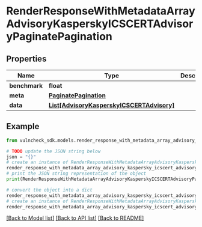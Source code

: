 # RenderResponseWithMetadataArrayAdvisoryKasperskyICSCERTAdvisoryPaginatePagination


## Properties

Name | Type | Description | Notes
------------ | ------------- | ------------- | -------------
**benchmark** | **float** |  | [optional] 
**meta** | [**PaginatePagination**](PaginatePagination.md) |  | [optional] 
**data** | [**List[AdvisoryKasperskyICSCERTAdvisory]**](AdvisoryKasperskyICSCERTAdvisory.md) |  | [optional] 

## Example

```python
from vulncheck_sdk.models.render_response_with_metadata_array_advisory_kaspersky_icscert_advisory_paginate_pagination import RenderResponseWithMetadataArrayAdvisoryKasperskyICSCERTAdvisoryPaginatePagination

# TODO update the JSON string below
json = "{}"
# create an instance of RenderResponseWithMetadataArrayAdvisoryKasperskyICSCERTAdvisoryPaginatePagination from a JSON string
render_response_with_metadata_array_advisory_kaspersky_icscert_advisory_paginate_pagination_instance = RenderResponseWithMetadataArrayAdvisoryKasperskyICSCERTAdvisoryPaginatePagination.from_json(json)
# print the JSON string representation of the object
print(RenderResponseWithMetadataArrayAdvisoryKasperskyICSCERTAdvisoryPaginatePagination.to_json())

# convert the object into a dict
render_response_with_metadata_array_advisory_kaspersky_icscert_advisory_paginate_pagination_dict = render_response_with_metadata_array_advisory_kaspersky_icscert_advisory_paginate_pagination_instance.to_dict()
# create an instance of RenderResponseWithMetadataArrayAdvisoryKasperskyICSCERTAdvisoryPaginatePagination from a dict
render_response_with_metadata_array_advisory_kaspersky_icscert_advisory_paginate_pagination_from_dict = RenderResponseWithMetadataArrayAdvisoryKasperskyICSCERTAdvisoryPaginatePagination.from_dict(render_response_with_metadata_array_advisory_kaspersky_icscert_advisory_paginate_pagination_dict)
```
[[Back to Model list]](../README.md#documentation-for-models) [[Back to API list]](../README.md#documentation-for-api-endpoints) [[Back to README]](../README.md)


